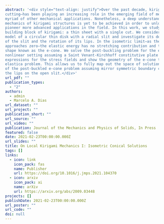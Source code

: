 ```yaml
---
abstract: '<div style="text-align: justify">Over the past decade, kirigami—the Japanese art of paper
cutting—has been playing an increasing role in the emerging field of mechanical metamatertials and a
myriad of other mechanical applications. Nonetheless, a deep understanding of the mathematics and
mechanics of kirigami structures is yet to be achieved in order to unlock their full potential to
pioneer more advanced applications in the field. In this work, we study the most fundamental geometric
building block of kirigami: a thin sheet with a single cut. We consider a reduced two-dimensional plate
model of a circular thin disk with a radial slit and investigate its deformation following the opening
of the slit and the rotation of its lips. In the isometric limit—as the thickness of the disk
approaches zero—the elastic energy has no stretching contribution and the thin sheet takes a conical
shape known as the e-cone. We solve the post-buckling problem for the e-cone in the geometrically
nonlinear setting assuming a Saint Venant-Kirchhoff constitutive plate model; we find closed-form
expressions for the stress fields and show the geometry of the e-cone to be governed by the spherical
elastica problem. This allows us to fully map out the space of solutions and investigate the stability
of the post-buckled e-cone problem assuming mirror symmetric boundary conditions on the rotation of
the lips on the open slit.</div>'
url_pdf: ""
publication_types:
  - "2"
authors:
  - admin
  - Marcelo A. Dias
url_dataset: ""
url_project: ""
publication_short: ""
url_source: ""
url_video: ""
publication: Journal of the Mechanics and Physics of Solids, In Press
featured: false
date: 2021-02-23T00:00:00.000Z
url_slides: ""
title: On Local Kirigami Mechanics I: Isometric Conical Solutions
tags: []
links:
  - icon: link
    icon_pack: fas
    name: Publisher
    url: https://doi.org/10.1016/j.jmps.2021.104370
  - icon: arxiv
    icon_pack: ai
    name: arXiv
    url: https://arxiv.org/abs/2009.03448
projects: []
publishDate: 2021-02-23T00:00:00.000Z
url_poster: ""
url_code: ""
doi: null
---
```

